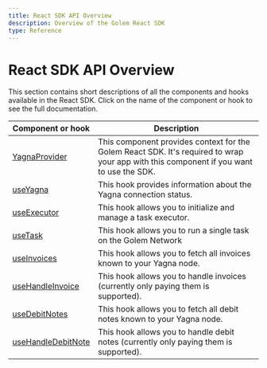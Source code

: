 ```yaml
---
title: React SDK API Overview
description: Overview of the Golem React SDK
type: Reference
---
```


# React SDK API Overview

This section contains short descriptions of all the components and hooks available in the React SDK. Click on the name of the component or hook to see the full documentation.

| Component or hook                                                           | Description                                                                                                                             |
| --------------------------------------------------------------------------- | --------------------------------------------------------------------------------------------------------------------------------------- |
| [YagnaProvider](/docs/creators/javascript/react/yagna-provider)             | This component provides context for the Golem React SDK. It's required to wrap your app with this component if you want to use the SDK. |
| [useYagna](/docs/creators/javascript/react/use-yagna)                       | This hook provides information about the Yagna connection status.                                                                       |
| [useExecutor](/docs/creators/javascript/react/use-executor)                 | This hook allows you to initialize and manage a task executor.                                                                          |
| [useTask](/docs/creators/javascript/react/use-task)                         | This hook allows you to run a single task on the Golem Network                                                                          |
| [useInvoices](/docs/creators/javascript/react/use-invoices)                 | This hook allows you to fetch all invoices known to your Yagna node.                                                                    |
| [useHandleInvoice](/docs/creators/javascript/react/use-handle-invoice)      | This hook allows you to handle invoices (currently only paying them is supported).                                                      |
| [useDebitNotes](/docs/creators/javascript/react/use-debit-notes)            | This hook allows you to fetch all debit notes known to your Yagna node.                                                                 |
| [useHandleDebitNote](/docs/creators/javascript/react/use-handle-debit-note) | This hook allows you to handle debit notes (currently only paying them is supported).                                                   |
